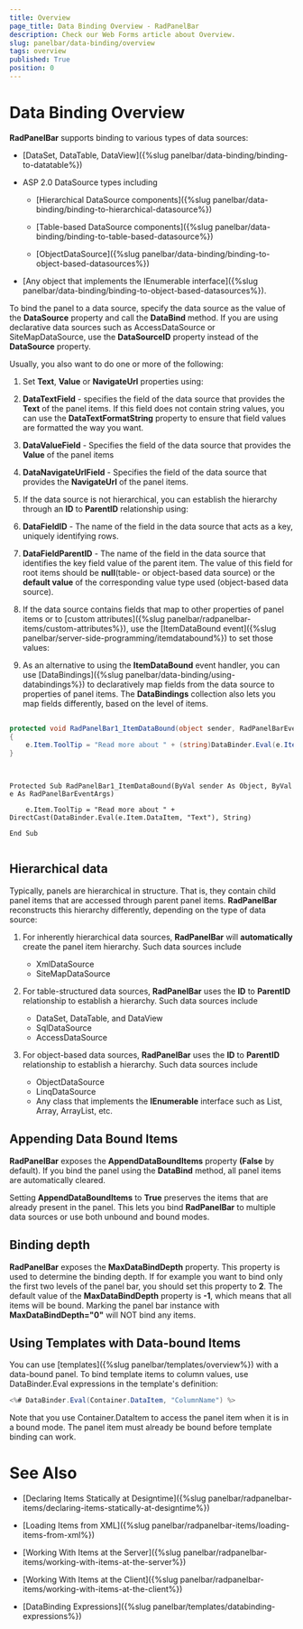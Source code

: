 ```yaml
---
title: Overview
page_title: Data Binding Overview - RadPanelBar
description: Check our Web Forms article about Overview.
slug: panelbar/data-binding/overview
tags: overview
published: True
position: 0
---
```


# Data Binding Overview



**RadPanelBar** supports binding to various types of data sources:

* [DataSet, DataTable, DataView]({%slug panelbar/data-binding/binding-to-datatable%})

* ASP 2.0 DataSource types including

	* [Hierarchical DataSource components]({%slug panelbar/data-binding/binding-to-hierarchical-datasource%})

	* [Table-based DataSource components]({%slug panelbar/data-binding/binding-to-table-based-datasource%})

	* [ObjectDataSource]({%slug panelbar/data-binding/binding-to-object-based-datasources%})

* [Any object that implements the IEnumerable interface]({%slug panelbar/data-binding/binding-to-object-based-datasources%}).

To bind the panel to a data source, specify the data source as the value of the **DataSource** property and call the **DataBind** method. If you are using declarative data sources such as AccessDataSource or SiteMapDataSource, use the **DataSourceID** property instead of the **DataSource** property.

Usually, you also want to do one or more of the following:

1. Set **Text**, **Value** or **NavigateUrl** properties using:

1. **DataTextField** - specifies the field of the data source that provides the **Text** of the panel items. If this field does not contain string values, you can use the **DataTextFormatString** property to ensure that field values are formatted the way you want.

1. **DataValueField** - Specifies the field of the data source that provides the **Value** of the panel items

1. **DataNavigateUrlField** - Specifies the field of the data source that provides the **NavigateUrl** of the panel items.

1. If the data source is not hierarchical, you can establish the hierarchy through an **ID** to **ParentID** relationship using:

1. **DataFieldID** - The name of the field in the data source that acts as a key, uniquely identifying rows.

1. **DataFieldParentID** - The name of the field in the data source that identifies the key field value of the parent item. The value of this field for root items should be **null**(table- or object-based data source) or the **default value** of the corresponding value type used (object-based data source).

1. If the data source contains fields that map to other properties of panel items or to [custom attributes]({%slug panelbar/radpanelbar-items/custom-attributes%}), use the [ItemDataBound event]({%slug panelbar/server-side-programming/itemdatabound%}) to set those values:

1. As an alternative to using the **ItemDataBound** event handler, you can use [DataBindings]({%slug panelbar/data-binding/using-databindings%}) to declaratively map fields from the data source to properties of panel items. The **DataBindings** collection also lets you map fields differently, based on the level of items.





````C#
	
protected void RadPanelBar1_ItemDataBound(object sender, RadPanelBarEventArgs e) 
{ 
    e.Item.ToolTip = "Read more about " + (string)DataBinder.Eval(e.Item.DataItem, "Text"); 
}
	
````
````VB.NET
	
Protected Sub RadPanelBar1_ItemDataBound(ByVal sender As Object, ByVal e As RadPanelBarEventArgs)

    e.Item.ToolTip = "Read more about " + DirectCast(DataBinder.Eval(e.Item.DataItem, "Text"), String)

End Sub
	
````


## Hierarchical data

Typically, panels are hierarchical in structure. That is, they contain child panel items that are accessed through parent panel items. **RadPanelBar** reconstructs this hierarchy differently, depending on the type of data source:

1. For inherently hierarchical data sources, **RadPanelBar** will **automatically** create the panel item hierarchy. Such data sources include
	* XmlDataSource
	* SiteMapDataSource

2. For table-structured data sources, **RadPanelBar** uses the **ID** to **ParentID** relationship to establish a hierarchy. Such data sources include
	* DataSet, DataTable, and DataView
	* SqlDataSource
	* AccessDataSource

3. For object-based data sources, **RadPanelBar** uses the **ID** to **ParentID** relationship to establish a hierarchy. Such data sources include
	* ObjectDataSource
	* LinqDataSource
	* Any class that implements the **IEnumerable** interface such as List, Array, ArrayList, etc.

## Appending Data Bound Items

**RadPanelBar** exposes the **AppendDataBoundItems** property **(False** by default). If you bind the panel using the **DataBind** method, all panel items are automatically cleared.

Setting **AppendDataBoundItems** to **True** preserves the items that are already present in the panel. This lets you bind **RadPanelBar** to multiple data sources or use both unbound and bound modes.

## Binding depth

**RadPanelBar** exposes the **MaxDataBindDepth** property. This property is used to determine the binding depth. If for example you want to bind only the first two levels of the panel bar, you should set this property to **2**. The default value of the **MaxDataBindDepth** property is **-1**, which means that all items will be bound. Marking the panel bar instance with **MaxDataBindDepth="0"** will NOT bind any items.

## Using Templates with Data-bound Items

You can use [templates]({%slug panelbar/templates/overview%}) with a data-bound panel. To bind template items to column values, use DataBinder.Eval expressions in the template's definition:

````C#
<%# DataBinder.Eval(Container.DataItem, "ColumnName") %>
````



Note that you use Container.DataItem to access the panel item when it is in a bound mode. The panel item must already be bound before template binding can work.

# See Also

 * [Declaring Items Statically at Designtime]({%slug panelbar/radpanelbar-items/declaring-items-statically-at-designtime%})

 * [Loading Items from XML]({%slug panelbar/radpanelbar-items/loading-items-from-xml%})

 * [Working With Items at the Server]({%slug panelbar/radpanelbar-items/working-with-items-at-the-server%})

 * [Working With Items at the Client]({%slug panelbar/radpanelbar-items/working-with-items-at-the-client%})

 * [DataBinding Expressions]({%slug panelbar/templates/databinding-expressions%})
